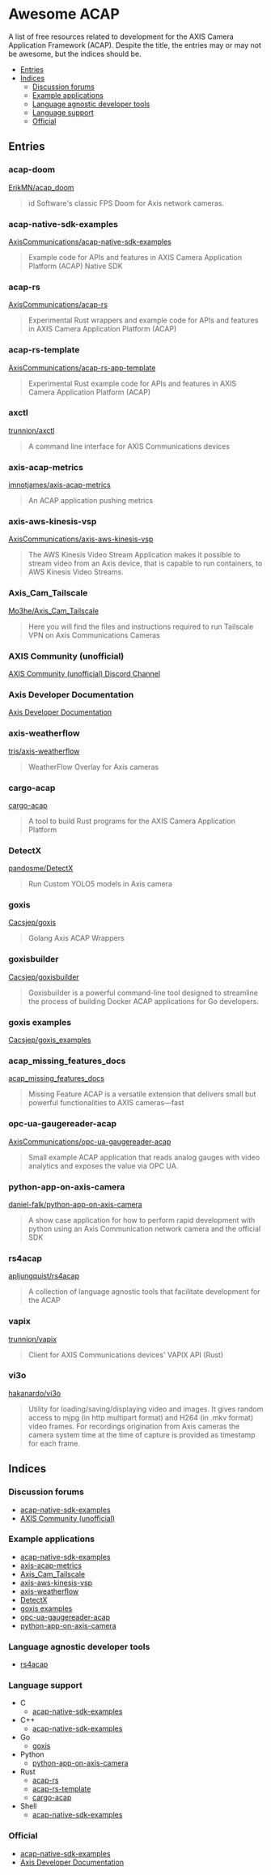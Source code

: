 # Awesome ACAP

A list of free resources related to development for the AXIS Camera Application Framework (ACAP).
Despite the title, the entries may or may not be awesome, but the indices should be.

- [Entries](#entries)
- [Indices](#indices)
  - [Discussion forums](#discussion-forums)
  - [Example applications](#example-applications)
  - [Language agnostic developer tools](#language-agnostic-developer-tools)
  - [Language support](#language-support)
  - [Official](#official)

## Entries

### acap-doom

[ErikMN/acap_doom](https://github.com/ErikMN/acap_doom)

> id Software's classic FPS Doom for Axis network cameras.

### acap-native-sdk-examples

[AxisCommunications/acap-native-sdk-examples](https://github.com/AxisCommunications/acap-native-sdk-examples)

> Example code for APIs and features in AXIS Camera Application Platform (ACAP) Native SDK

### acap-rs

[AxisCommunications/acap-rs](https://github.com/AxisCommunications/acap-rs)

> Experimental Rust wrappers and example code for APIs and features in AXIS Camera Application Platform (ACAP)

### acap-rs-template

[AxisCommunications/acap-rs-app-template](https://github.com/AxisCommunications/acap-rs-app-template)

> Experimental Rust example code for APIs and features in AXIS Camera Application Platform (ACAP)

### axctl

[trunnion/axctl](https://github.com/trunnion/axctl)

> A command line interface for AXIS Communications devices

### axis-acap-metrics

[imnotjames/axis-acap-metrics](https://github.com/imnotjames/axis-acap-metrics)

> An ACAP application pushing metrics

### axis-aws-kinesis-vsp

[AxisCommunications/axis-aws-kinesis-vsp](https://github.com/AxisCommunications/axis-aws-kinesis-vsp)

> The AWS Kinesis Video Stream Application makes it possible to stream video from an Axis device, that is capable to run containers, to AWS Kinesis Video Streams.

### Axis_Cam_Tailscale

[Mo3he/Axis_Cam_Tailscale](https://github.com/Mo3he/Axis_Cam_Tailscale)

> Here you will find the files and instructions required to run Tailscale VPN on Axis Communications Cameras

### AXIS Community (unofficial)

[AXIS Community (unofficial) Discord Channel](https://discord.com/invite/jrE98E6Qe9)

### Axis Developer Documentation

[Axis Developer Documentation](https://developer.axis.com/acap/)

### axis-weatherflow

[tris/axis-weatherflow](https://github.com/tris/axis-weatherflow)

> WeatherFlow Overlay for Axis cameras

### cargo-acap

[cargo-acap](https://github.com/trunnion/cargo-acap)

> A tool to build Rust programs for the AXIS Camera Application Platform

### DetectX

[pandosme/DetectX](https://github.com/pandosme/DetectX)

> Run Custom YOLO5 models in Axis camera

### goxis

[Cacsjep/goxis](https://github.com/Cacsjep/goxis)

> Golang Axis ACAP Wrappers

### goxisbuilder

[Cacsjep/goxisbuilder](https://github.com/Cacsjep/goxisbuilder)

> Goxisbuilder is a powerful command-line tool designed to streamline the process of building Docker ACAP applications for Go developers.

### goxis examples

[Cacsjep/goxis_examples](https://github.com/Cacsjep/goxis_examples)

### acap_missing_features_docs

[acap_missing_features_docs](https://cacsjep.github.io/acap_missing_features_docs)

> Missing Feature ACAP is a versatile extension that delivers small but powerful functionalities to AXIS cameras—fast

### opc-ua-gaugereader-acap

[AxisCommunications/opc-ua-gaugereader-acap](https://github.com/AxisCommunications/opc-ua-gaugereader-acap)

> Small example ACAP application that reads analog gauges with video analytics and exposes the value via OPC UA.

### python-app-on-axis-camera

[daniel-falk/python-app-on-axis-camera](https://github.com/daniel-falk/python-app-on-axis-camera)

> A show case application for how to perform rapid development with python using an Axis Communication network camera and the official SDK

### rs4acap

[apljungquist/rs4acap](https://github.com/apljungquist/rs4acap)

> A collection of language agnostic tools that facilitate development for the ACAP

### vapix

[trunnion/vapix](https://github.com/trunnion/vapix)

> Client for AXIS Communications devices' VAPIX API (Rust)

### vi3o

[hakanardo/vi3o](https://github.com/hakanardo/vi3o)

> Utility for loading/saving/displaying video and images.
> It gives random access to mjpg (in http multipart format) and H264 (in .mkv format) video frames.
> For recordings origination from Axis cameras the camera system time at the time of capture is provided as timestamp for each frame.

## Indices

### Discussion forums

- [acap-native-sdk-examples](#acap-native-sdk-examples)
- [AXIS Community (unofficial)](#axis-community-unofficial)

### Example applications

- [acap-native-sdk-examples](#acap-native-sdk-examples)
- [axis-acap-metrics](#axis-acap-metrics)
- [Axis_Cam_Tailscale](#axis_cam_tailscale)
- [axis-aws-kinesis-vsp](#axis-aws-kinesis-vsp)
- [axis-weatherflow](#axis-weatherflow)
- [DetectX](#detectx)
- [goxis examples](#goxis-examples)
- [opc-ua-gaugereader-acap](#opc-ua-gaugereader-acap)
- [python-app-on-axis-camera](#python-app-on-axis-camera)

### Language agnostic developer tools

- [rs4acap](#rs4acap)

### Language support

- C
  - [acap-native-sdk-examples](#acap-native-sdk-examples)
- C++
  - [acap-native-sdk-examples](#acap-native-sdk-examples)
- Go
  - [goxis](#goxis)
- Python
  - [python-app-on-axis-camera](#python-app-on-axis-camera)
- Rust
  - [acap-rs](#acap-rs)
  - [acap-rs-template](#acap-rs-template)
  - [cargo-acap](#cargo-acap)
- Shell
  - [acap-native-sdk-examples](#acap-native-sdk-examples)

### Official

- [acap-native-sdk-examples](#acap-native-sdk-examples)
- [Axis Developer Documentation](#axis-developer-documentation)

